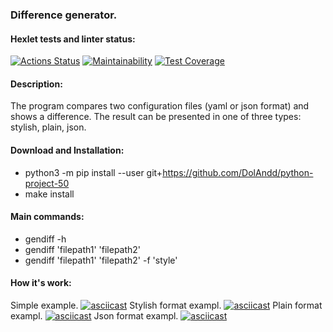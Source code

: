### Difference generator.

#### Hexlet tests and linter status:
[![Actions Status](https://github.com/DolAndd/python-project-50/actions/workflows/hexlet-check.yml/badge.svg)](https://github.com/DolAndd/python-project-50/actions)
[![Maintainability](https://api.codeclimate.com/v1/badges/ce9af30d523ac1e8ab83/maintainability)](https://codeclimate.com/github/DolAndd/python-project-50/maintainability)
[![Test Coverage](https://api.codeclimate.com/v1/badges/ce9af30d523ac1e8ab83/test_coverage)](https://codeclimate.com/github/DolAndd/python-project-50/test_coverage)

#### Description:
The program compares two configuration files (yaml or json format) and shows a difference. The result can be presented in one of three types: stylish, plain, json.

#### Download and Installation:
- python3 -m pip install --user git+https://github.com/DolAndd/python-project-50
- make install

#### Main commands:
- gendiff -h
- gendiff 'filepath1' 'filepath2' 
- gendiff 'filepath1' 'filepath2' -f 'style'

#### How it's work:
Simple example.
[![asciicast](https://asciinema.org/a/gwnV8cs54pSoIFGD46HLsg8uc.svg)](https://asciinema.org/a/gwnV8cs54pSoIFGD46HLsg8uc)
Stylish format exampl.
[![asciicast](https://asciinema.org/a/ShgRKq1Gk3Tg8PriOJ3xfTe6S.svg)](https://asciinema.org/a/ShgRKq1Gk3Tg8PriOJ3xfTe6S)
Plain format exampl.
[![asciicast](https://asciinema.org/a/l8xjJN4YZr9QQNvJBJNQEtOWJ.svg)](https://asciinema.org/a/l8xjJN4YZr9QQNvJBJNQEtOWJ)
Json format exampl.
[![asciicast](https://asciinema.org/a/KvkFcEemUaaBK5pYS0lLXKMDU.svg)](https://asciinema.org/a/KvkFcEemUaaBK5pYS0lLXKMDU)
